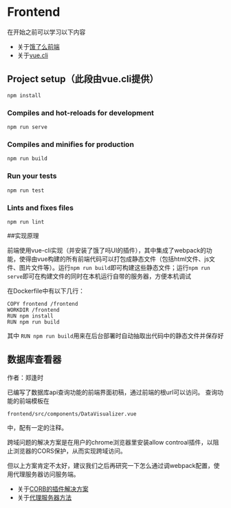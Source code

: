 # Frontend

在开始之前可以学习以下内容

* 关于[饿了么前端](http://element-cn.eleme.io/#/zh-CN/guide/design)
* 关于[vue.cli](https://cli.vuejs.org/guide/)

## Project setup（此段由vue.cli提供）
```
npm install
```

### Compiles and hot-reloads for development
```
npm run serve
```

### Compiles and minifies for production
```
npm run build
```

### Run your tests
```
npm run test
```

### Lints and fixes files
```
npm run lint
```

##实现原理

前端使用vue-cli实现（并安装了饿了吗UI的插件），其中集成了webpack的功能，使得由vue构建的所有前端代码可以打包成静态文件（包括html文件、js文件、图片文件等）。运行`npm run build`即可构建这些静态文件；运行`npm run serve`即可在构建文件的同时在本机运行自带的服务器，方便本机调试

在Dockerfile中有以下几行：

```
COPY frontend /frontend		  
WORKDIR /frontend           
RUN npm install        
RUN npm run build              
```
其中 `RUN npm run build`用来在后台部署时自动抽取出代码中的静态文件并保存好

## 数据库查看器
作者：郑逢时

已编写了数据库api查询功能的前端界面初稿，通过前端的根url可以访问。
查询功能的前端模板在
```
frontend/src/components/DataVisualizer.vue
```
中，配有一定的注释。

跨域问题的解决方案是在用户的chrome浏览器里安装allow controal插件，以阻止浏览器的CORS保护，从而实现跨域访问。

但以上方案肯定不太好，建议我们之后再研究一下怎么通过调webpack配置，使用代理服务器访问服务端。
* 关于[CORB的插件解决方案](https://blog.csdn.net/a1333888/article/details/52575325)
* 关于[代理服务器方法](https://blog.csdn.net/qq_26222859/article/details/54645996)
